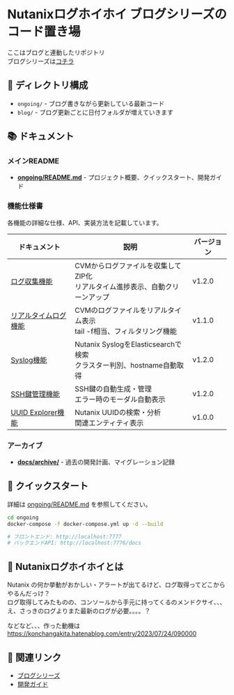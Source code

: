 # Nutanixログホイホイ ブログシリーズのコード置き場

ここはブログと連動したリポジトリ  
ブログシリーズは[コチラ](https://konchangakita.hatenablog.com/archive/category/Nutanix%20%E3%83%AD%E3%82%B0%E3%81%BB%E3%81%84%E3%81%BB%E3%81%84)

## 📁 ディレクトリ構成

- `ongoing/` - ブログ書きながら更新している最新コード
- `blog/` - ブログ更新ごとに日付フォルダが増えていきます

## 📚 ドキュメント

### メインREADME
- **[ongoing/README.md](./ongoing/README.md)** - プロジェクト概要、クイックスタート、開発ガイド

### 機能仕様書

各機能の詳細な仕様、API、実装方法を記載しています。

| ドキュメント | 説明 | バージョン |
|---|---|---|
| [ログ収集機能](./ongoing/COLLECT_LOG_SPECIFICATION.md) | CVMからログファイルを収集してZIP化<br>リアルタイム進捗表示、自動クリーンアップ | v1.2.0 |
| [リアルタイムログ機能](./ongoing/REALTIME_LOG_SPECIFICATION.md) | CVMのログファイルをリアルタイム表示<br>tail -f相当、フィルタリング機能 | v1.1.0 |
| [Syslog機能](./ongoing/SYSLOG_SPECIFICATION.md) | Nutanix SyslogをElasticsearchで検索<br>クラスター判別、hostname自動取得 | v1.2.0 |
| [SSH鍵管理機能](./ongoing/SSH_KEY_MANAGEMENT_SPEC.md) | SSH鍵の自動生成・管理<br>エラー時のモーダル自動表示 | v1.2.0 |
| [UUID Explorer機能](./ongoing/UUID_EXPLORER_SPECIFICATION.md) | Nutanix UUIDの検索・分析<br>関連エンティティ表示 | v1.0.0 |

### アーカイブ
- **[docs/archive/](./ongoing/docs/archive/)** - 過去の開発計画、マイグレーション記録

## 🚀 クイックスタート

詳細は [ongoing/README.md](./ongoing/README.md) を参照してください。

```bash
cd ongoing
docker-compose -f docker-compose.yml up -d --build

# フロントエンド: http://localhost:7777
# バックエンドAPI: http://localhost:7776/docs
```

## 🎯 Nutanixログホイホイとは

Nutanix の何か挙動がおかしい・アラートが出てるけど、ログ取得ってどこからやるんだっけ？  
ログ取得してみたものの、コンソールから手元に持ってくるのメンドクサイ、、、え、さっきのログよりまた最新のログが必要。。。。？

などなど、、、作った動機は  
https://konchangakita.hatenablog.com/entry/2023/07/24/090000

## 📖 関連リンク

- [ブログシリーズ](https://konchangakita.hatenablog.com/archive/category/Nutanix%20%E3%83%AD%E3%82%B0%E3%81%BB%E3%81%84%E3%81%BB%E3%81%84)
- [開発ガイド](./ongoing/README.md)

